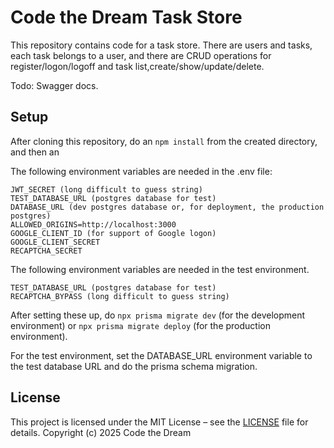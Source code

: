 # Code the Dream Task Store

This repository contains code for a task store.  There are users and tasks, each task belongs to a user, and there are CRUD operations for
register/logon/logoff and task list,create/show/update/delete.

Todo: Swagger docs.

## Setup

After cloning this repository, do an `npm install` from the created directory, and then an 

The following environment variables are needed in the .env file:

```
JWT_SECRET (long difficult to guess string)
TEST_DATABASE_URL (postgres database for test)
DATABASE_URL (dev postgres database or, for deployment, the production postgres)
ALLOWED_ORIGINS=http://localhost:3000
GOOGLE_CLIENT_ID (for support of Google logon)
GOOGLE_CLIENT_SECRET
RECAPTCHA_SECRET
```

The following environment variables are needed in the test environment.

```
TEST_DATABASE_URL (postgres database for test)
RECAPTCHA_BYPASS (long difficult to guess string)
```

After setting these up, do `npx prisma migrate dev` (for the development environment) or `npx prisma migrate deploy` (for the production environment).

For the test environment, set the DATABASE_URL environment variable to the test database URL and do the prisma schema migration.

## License

This project is licensed under the MIT License – see the [LICENSE](./LICENSE) file for details.
Copyright (c) 2025 Code the Dream
